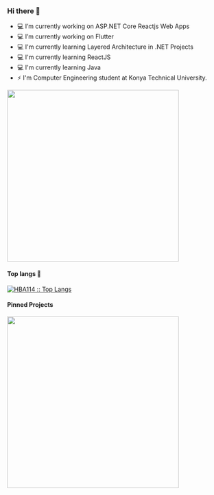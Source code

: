 ### Hi there 👋


- 💻 I’m currently working on ASP.NET Core Reactjs Web Apps
- 💻 I’m currently working on Flutter
- 💻 I'm currently learning Layered Architecture in .NET Projects
- 💻 I'm currently learning ReactJS
- 💻 I'm currently learning Java
- ⚡ I'm Computer Engineering student at Konya Technical University.

<a href="https://github.com/HBA114">
<img src="https://github-readme-stats-beryl.vercel.app/api?username=HBA114&show_icons=true&title_color=fff&icon_color=79ff97&text_color=9f9f9f&bg_color=151515" width="400">
</a>


<!--![Metrics](https://metrics.lecoq.io/HBA114?template=classic&isocalendar=1&stars=1&repositories=1&achievements=1&activity=1&base=header%2C%20activity%2C%20community%2C%20repositories%2C%20metadata&base.indepth=false&base.hireable=false&base.skip=false&repositories.batch=100&repositories.forks=false&repositories.affiliations=owner&isocalendar=false&isocalendar.duration=half-year&stars=false&stars.limit=4&repositories=false&repositories.pinned=0&repositories.starred=0&repositories.random=0&repositories.order=featured%2C%20pinned%2C%20starred%2C%20random&achievements=false&achievements.threshold=C&achievements.secrets=true&achievements.display=compact&achievements.limit=0&activity=false&activity.limit=5&activity.load=300&activity.days=14&activity.visibility=all&activity.timestamps=false&activity.filter=all&config.timezone=Europe%2FIstanbul) -->

<h4 align="start">Top langs 🔮</h4>
<a href="https://github.com/HBA114">
<p align="start"><img src="https://github-readme-stats.vercel.app/api/top-langs/?username=HBA114&langs_count=10&layout=compact&bg_color=151515" alt="HBA114 :: Top Langs" /></p>
</a>

<h4 align="start">Pinned Projects</h4>
  
<!--[Customized Card](https://github-readme-stats.vercel.app/api/pin?username=hba114&repo=nArchitecture&title_color=fff&icon_color=f9f9f9&text_color=9f9f9f&bg_color=151515) -->


<!--<a href="https://github.com/HBA114/BTK_TensorFlow">
  <img src="https://github-readme-stats.vercel.app/api/pin?username=hba114&repo=BTK_TensorFlow&title_color=fff&icon_color=f9f9f9&text_color=9f9f9f&bg_color=151515" width="400"/>
</a> -->

<a href="https://github.com/HBA114/nArchitecture">
  <img src="https://github-readme-stats.vercel.app/api/pin?username=hba114&repo=nArchitecture&title_color=fff&icon_color=f9f9f9&text_color=9f9f9f&bg_color=151515" width="400"/>
</a>

<!--img src="https://github-readme-stats.vercel.app/api/pin?username=hba114&repo=nArchitecture&title_color=fff&icon_color=f9f9f9&text_color=9f9f9f&bg_color=151515" width="400"-->

<!--
<p align="center"><img src="https://profile-counter.glitch.me/{HBA114}/count.svg" alt="HBA114 :: Visitor's Count" /></p>
-->

<!--
**HBA114/HBA114** is a ✨ _special_ ✨ repository because its `README.md` (this file) appears on your GitHub profile.

Here are some ideas to get you started:

- 🔭 I’m currently working on ...
- 🌱 I’m currently learning ...
- 👯 I’m looking to collaborate on ...
- 🤔 I’m looking for help with ...
- 💬 Ask me about ...
- 📫 How to reach me: ...
- 😄 Pronouns: ...
- ⚡ Fun fact: ...
-->
